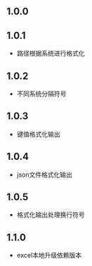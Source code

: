 ## 1.0.0

## 1.0.1
* 路径根据系统进行格式化

## 1.0.2
* 不同系统分隔符号

## 1.0.3
* 键值格式化输出

## 1.0.4
* json文件格式化输出

## 1.0.5
* 格式化输出处理换行符号

## 1.1.0
* excel本地升级依赖版本